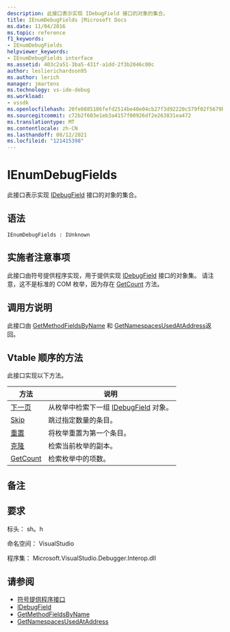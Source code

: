 ```yaml
---
description: 此接口表示实现 IDebugField 接口的对象的集合。
title: IEnumDebugFields |Microsoft Docs
ms.date: 11/04/2016
ms.topic: reference
f1_keywords:
- IEnumDebugFields
helpviewer_keywords:
- IEnumDebugFields interface
ms.assetid: 403c2a51-3ba5-431f-a1dd-2f3b2046c00c
author: leslierichardson95
ms.author: lerich
manager: jmartens
ms.technology: vs-ide-debug
ms.workload:
- vssdk
ms.openlocfilehash: 20fe0885186fefd2514be40e04cb27f3d92220c579f02f5679b48cabefde5c59
ms.sourcegitcommit: c72b2f603e1eb3a4157f00926df2e263831ea472
ms.translationtype: MT
ms.contentlocale: zh-CN
ms.lasthandoff: 08/12/2021
ms.locfileid: "121415398"
---
```

# <a name="ienumdebugfields"></a>IEnumDebugFields
此接口表示实现 [IDebugField](../../../extensibility/debugger/reference/idebugfield.md) 接口的对象的集合。

## <a name="syntax"></a>语法

```
IEnumDebugFields : IUnknown
```

## <a name="notes-for-implementers"></a>实施者注意事项
 此接口由符号提供程序实现，用于提供实现 [IDebugField](../../../extensibility/debugger/reference/idebugfield.md) 接口的对象集。 请注意，这不是标准的 COM 枚举，因为存在 [GetCount](../../../extensibility/debugger/reference/ienumdebugfields-getcount.md) 方法。

## <a name="notes-for-callers"></a>调用方说明
 此接口由 [GetMethodFieldsByName](../../../extensibility/debugger/reference/idebugsymbolprovider-getmethodfieldsbyname.md) 和 [GetNamespacesUsedAtAddress](../../../extensibility/debugger/reference/idebugsymbolprovider-getnamespacesusedataddress.md)返回。

## <a name="methods-in-vtable-order"></a>Vtable 顺序的方法
 此接口实现以下方法。

|方法|说明|
|------------|-----------------|
|[下一页](../../../extensibility/debugger/reference/ienumdebugfields-next.md)|从枚举中检索下一组 [IDebugField](../../../extensibility/debugger/reference/idebugfield.md) 对象。|
|[Skip](../../../extensibility/debugger/reference/ienumdebugfields-skip.md)|跳过指定数量的条目。|
|[重置](../../../extensibility/debugger/reference/ienumdebugfields-reset.md)|将枚举重置为第一个条目。|
|[克隆](../../../extensibility/debugger/reference/ienumdebugfields-clone.md)|检索当前枚举的副本。|
|[GetCount](../../../extensibility/debugger/reference/ienumdebugfields-getcount.md)|检索枚举中的项数。|

## <a name="remarks"></a>备注

## <a name="requirements"></a>要求
 标头： sh。h

 命名空间： VisualStudio

 程序集： Microsoft.VisualStudio.Debugger.Interop.dll

## <a name="see-also"></a>请参阅
- [符号提供程序接口](../../../extensibility/debugger/reference/symbol-provider-interfaces.md)
- [IDebugField](../../../extensibility/debugger/reference/idebugfield.md)
- [GetMethodFieldsByName](../../../extensibility/debugger/reference/idebugsymbolprovider-getmethodfieldsbyname.md)
- [GetNamespacesUsedAtAddress](../../../extensibility/debugger/reference/idebugsymbolprovider-getnamespacesusedataddress.md)

